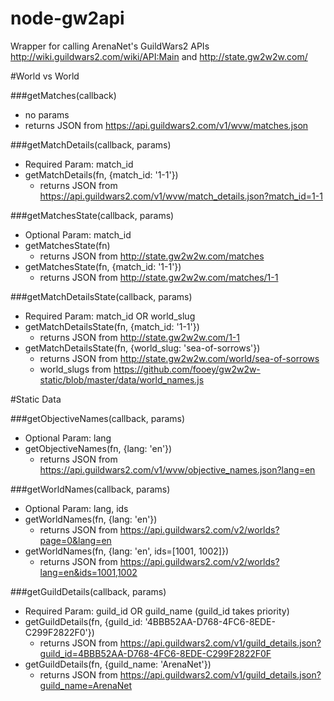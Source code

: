 node-gw2api
========
Wrapper for calling ArenaNet's GuildWars2 APIs
http://wiki.guildwars2.com/wiki/API:Main and http://state.gw2w2w.com/

#World vs World

###getMatches(callback)
- no params
- returns JSON from https://api.guildwars2.com/v1/wvw/matches.json

###getMatchDetails(callback, params)
- Required Param: match_id
- getMatchDetails(fn, {match_id: '1-1'})  
    - returns JSON from https://api.guildwars2.com/v1/wvw/match_details.json?match_id=1-1

###getMatchesState(callback, params)
- Optional Param: match_id
- getMatchesState(fn)  
    - returns JSON from http://state.gw2w2w.com/matches
- getMatchesState(fn, {match_id: '1-1'})  
    - returns JSON from http://state.gw2w2w.com/matches/1-1

###getMatchDetailsState(callback, params)
- Required Param: match_id OR world_slug
- getMatchDetailsState(fn, {match_id: '1-1'})  
    - returns JSON from http://state.gw2w2w.com/1-1
- getMatchDetailsState(fn, {world_slug: 'sea-of-sorrows'})  
    - returns JSON from http://state.gw2w2w.com/world/sea-of-sorrows
	- world_slugs from https://github.com/fooey/gw2w2w-static/blob/master/data/world_names.js


#Static Data

###getObjectiveNames(callback, params)
- Optional Param: lang
- getObjectiveNames(fn, {lang: 'en'})  
    - returns JSON from https://api.guildwars2.com/v1/wvw/objective_names.json?lang=en

###getWorldNames(callback, params)
- Optional Param: lang, ids
- getWorldNames(fn, {lang: 'en'})  
    - returns JSON from https://api.guildwars2.com/v2/worlds?page=0&lang=en
- getWorldNames(fn, {lang: 'en', ids=[1001, 1002]})  
    - returns JSON from https://api.guildwars2.com/v2/worlds?lang=en&ids=1001,1002

###getGuildDetails(callback, params)
- Required Param: guild_id OR guild_name (guild_id takes priority)
- getGuildDetails(fn, {guild_id: '4BBB52AA-D768-4FC6-8EDE-C299F2822F0'})  
    - returns JSON from https://api.guildwars2.com/v1/guild_details.json?guild_id=4BBB52AA-D768-4FC6-8EDE-C299F2822F0F
- getGuildDetails(fn, {guild_name: 'ArenaNet'})  
    - returns JSON from https://api.guildwars2.com/v1/guild_details.json?guild_name=ArenaNet